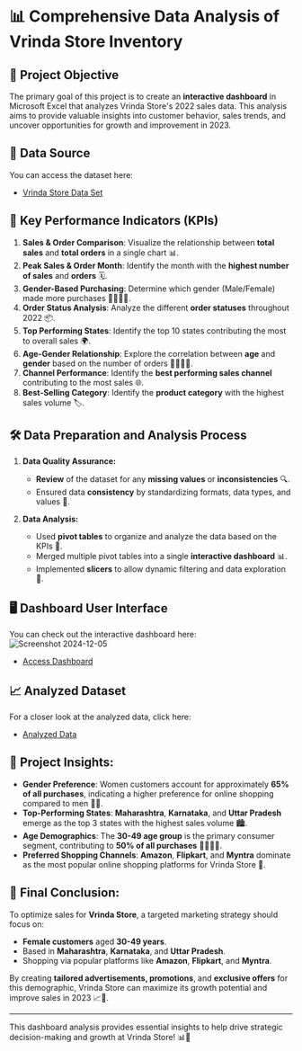 # 📊 Comprehensive Data Analysis of Vrinda Store Inventory

## 🎯 **Project Objective**
The primary goal of this project is to create an **interactive dashboard** in Microsoft Excel that analyzes Vrinda Store's 2022 sales data. This analysis aims to provide valuable insights into customer behavior, sales trends, and uncover opportunities for growth and improvement in 2023.

## 📂 **Data Source**
You can access the dataset here:  
- [Vrinda Store Data Set](https://github.com/SunnyRao07/Data-Analysis-Dashboard-In-Excel/blob/main/Vrinda%20Store%20Data%20Set.xlsx)

## 🔑 **Key Performance Indicators (KPIs)**
1. **Sales & Order Comparison**: Visualize the relationship between **total sales** and **total orders** in a single chart 📊.
2. **Peak Sales & Order Month**: Identify the month with the **highest number of sales** and **orders** 🗓️.
3. **Gender-Based Purchasing**: Determine which gender (Male/Female) made more purchases 👩‍🦰👨‍🦰.
4. **Order Status Analysis**: Analyze the different **order statuses** throughout 2022 📦.
5. **Top Performing States**: Identify the top 10 states contributing the most to overall sales 🌍.
6. **Age-Gender Relationship**: Explore the correlation between **age** and **gender** based on the number of orders 🧑‍🦳👩‍🦳.
7. **Channel Performance**: Identify the **best performing sales channel** contributing to the most sales 🌐.
8. **Best-Selling Category**: Identify the **product category** with the highest sales volume 🏷️.

## 🛠️ **Data Preparation and Analysis Process**
1. **Data Quality Assurance:**
   - **Review** of the dataset for any **missing values** or **inconsistencies** 🔍.
   - Ensured data **consistency** by standardizing formats, data types, and values 🔧.
   
2. **Data Analysis:**
   - Used **pivot tables** to organize and analyze the data based on the KPIs 📑.
   - Merged multiple pivot tables into a single **interactive dashboard** 📊.
   - Implemented **slicers** to allow dynamic filtering and data exploration 🔄.

## 🖥️ **Dashboard User Interface**
You can check out the interactive dashboard here:  
![Screenshot 2024-12-05](https://github.com/user-attachments/assets/de8ce7d0-7027-40b6-8d0b-75e9ec9033cd)

- [Access Dashboard](https://github.com/SunnyRao07/Data-Analysis-Dashboard-In-Excel/blob/main/Screenshot%202024-12-05.png)

## 📈 **Analyzed Dataset**
For a closer look at the analyzed data, click here:  
- [Analyzed Data](https://github.com/SunnyRao07/Data-Analysis-Dashboard-In-Excel/blob/main/Vrinda%20Store%20Analyzed%20Data.xlsx)

## 📌 **Project Insights:**
- **Gender Preference**: Women customers account for approximately **65% of all purchases**, indicating a higher preference for online shopping compared to men 👩‍🦰.
- **Top-Performing States**: **Maharashtra**, **Karnataka**, and **Uttar Pradesh** emerge as the top 3 states with the highest sales volume 🏙️.
- **Age Demographics**: The **30-49 age group** is the primary consumer segment, contributing to **50% of all purchases** 👨‍🦳👩‍🦳.
- **Preferred Shopping Channels**: **Amazon**, **Flipkart**, and **Myntra** dominate as the most popular online shopping platforms for Vrinda Store 🛒.

## 🎯 **Final Conclusion:**
To optimize sales for **Vrinda Store**, a targeted marketing strategy should focus on:
- **Female customers** aged **30-49 years**.
- Based in **Maharashtra**, **Karnataka**, and **Uttar Pradesh**.
- Shopping via popular platforms like **Amazon**, **Flipkart**, and **Myntra**.

By creating **tailored advertisements, promotions**, and **exclusive offers** for this demographic, Vrinda Store can maximize its growth potential and improve sales in 2023 📈🚀.

---

This dashboard analysis provides essential insights to help drive strategic decision-making and growth at Vrinda Store! 📊📅
